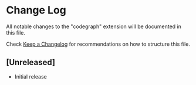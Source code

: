 # Change Log
All notable changes to the "codegraph" extension will be documented in this file.

Check [Keep a Changelog](http://keepachangelog.com/) for recommendations on how to structure this file.

## [Unreleased]
- Initial release
